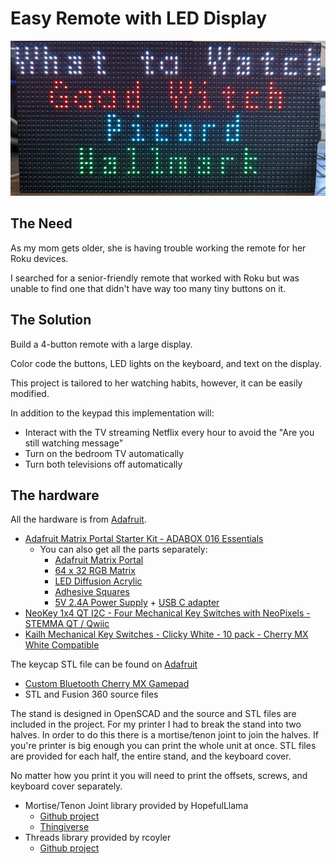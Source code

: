 # Easy Remote with LED Display

![Picture of LED display](docs/remote_display.jpg)

## The Need
As my mom gets older, she is having trouble working the remote for her Roku devices. 

I searched for a senior-friendly remote that worked with Roku but was unable to find one that didn't have way too many tiny buttons on it.

## The Solution
Build a 4-button remote with a large display.

Color code the buttons, LED lights on the keyboard, and text on the display.

This project is tailored to her watching habits, however, it can be easily modified.

In addition to the keypad this implementation will:
- Interact with the TV streaming Netflix every hour to avoid the "Are you still watching message"
- Turn on the bedroom TV automatically
- Turn both televisions off automatically

## The hardware
All the hardware is from [Adafruit](https://www.adafruit.com).

- [Adafruit Matrix Portal Starter Kit - ADABOX 016 Essentials](https://www.adafruit.com/product/4812)
  - You can also get all the parts separately:
    - [Adafruit Matrix Portal](https://www.adafruit.com/product/4745)
	 - [64 x 32 RGB Matrix](https://www.adafruit.com/product/2278)
	 - [LED Diffusion Acrylic](https://www.adafruit.com/product/4749)
	 - [Adhesive Squares](https://www.adafruit.com/product/4813)
	 - [5V 2.4A Power Supply](https://www.adafruit.com/product/1995) + [USB C adapter](https://www.adafruit.com/product/4299)
- [NeoKey 1x4 QT I2C - Four Mechanical Key Switches with NeoPixels - STEMMA QT / Qwiic](https://www.adafruit.com/product/4980)
- [Kailh Mechanical Key Switches - Clicky White - 10 pack - Cherry MX White Compatible](https://www.adafruit.com/product/4955)

The keycap STL file can be found on [Adafruit](https://learn.adafruit.com)
  - [Custom Bluetooth Cherry MX Gamepad](https://learn.adafruit.com/custom-wireless-bluetooth-cherry-mx-gamepad/3d-printing)
  - STL and Fusion 360 source files

The stand is designed in OpenSCAD and the source and STL files are included in the project. For my printer I had to break the stand into two halves. In order to do this there is a mortise/tenon joint to join the halves. If you're printer is big enough you can print the whole unit at once. STL files are provided for each half, the entire stand, and the keyboard cover. 

No matter how you print it you will need to print the offsets, screws, and keyboard cover separately.

- Mortise/Tenon Joint library provided by HopefulLlama
  - [Github project](https://github.com/HopefulLlama/JointSCAD)
  - [Thingiverse](https://www.thingiverse.com/groups/openscad/forums/general/topic:14842)
- Threads library provided by rcoyler
  - [Github project](https://github.com/rcolyer/threads-scad)
